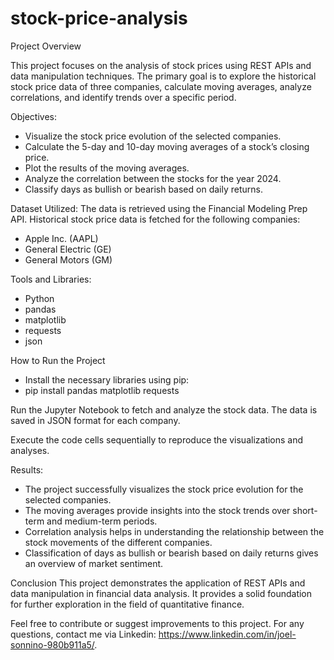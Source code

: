 # stock-price-analysis
Project Overview

This project focuses on the analysis of stock prices using REST APIs and data manipulation techniques. The primary goal is to explore the historical stock price data of three companies, calculate moving averages, analyze correlations, and identify trends over a specific period.

Objectives:
- Visualize the stock price evolution of the selected companies.
- Calculate the 5-day and 10-day moving averages of a stock’s closing price.
- Plot the results of the moving averages.
- Analyze the correlation between the stocks for the year 2024.
- Classify days as bullish or bearish based on daily returns.

Dataset Utilized:
The data is retrieved using the Financial Modeling Prep API. Historical stock price data is fetched for the following companies:
- Apple Inc. (AAPL)
- General Electric (GE)
- General Motors (GM)

Tools and Libraries:
- Python
- pandas
- matplotlib
- requests
- json

How to Run the Project
- Install the necessary libraries using pip:
- pip install pandas matplotlib requests

Run the Jupyter Notebook to fetch and analyze the stock data. The data is saved in JSON format for each company.

Execute the code cells sequentially to reproduce the visualizations and analyses.

Results:
- The project successfully visualizes the stock price evolution for the selected companies.
- The moving averages provide insights into the stock trends over short-term and medium-term periods.
- Correlation analysis helps in understanding the relationship between the stock movements of the different companies.
- Classification of days as bullish or bearish based on daily returns gives an overview of market sentiment.

Conclusion
This project demonstrates the application of REST APIs and data manipulation in financial data analysis. It provides a solid foundation for further exploration in the field of quantitative finance.

Feel free to contribute or suggest improvements to this project. For any questions, contact me via Linkedin: https://www.linkedin.com/in/joel-sonnino-980b911a5/.

